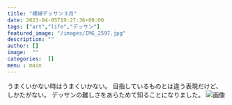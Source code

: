```yaml
---
title: "裸婦デッサン３月"
date: 2023-04-05T19:27:36+09:00
tags: ["art","life","デッサン"]
featured_image: "/images/IMG_2597.jpg"
description: ""
author: []
image:  ""
categories:  []
menu : main
---
```

うまくいかない時はうまくいかない。
目指しているものとは違う表現だけど、しかたがない。
デッサンの難しさをあらためて知ることになりました。
![画像](/images/IMG_2597.jpg)
